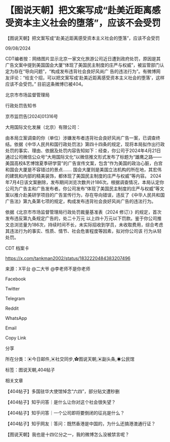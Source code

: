 # 【图说天朝】把文案写成“赴美近距离感受资本主义社会的堕落”，应该不会受罚

【图说天朝】把文案写成“赴美近距离感受资本主义社会的堕落”，应该不会受罚

09/08/2024

CDT编者按：网络图片显示北京一家文化旅游公司近日遭到政府处罚，原因是其广告文案中提到美国国会大厦“体现了美国民主制度的庄严与权威”，被监管部门认定为存在“导向问题”，“构成发布违背社会良好风尚广 告的违法行为”。有微博网友评论：“给支个招，可以把文案写成‘赴美近距离感受资本主义社会的堕落’，这样应该不会受罚。” 目前这条微博已被404。

北京市市场监督管理局

行政处罚告知书

京市监罚告[2024]01316号

大用国际文化发展（北京）有限公司：

由本局立案调查的你（单位）涉嫌发布者违背社会良好风尚广告一案，已调查终结。依据《中华人民共和国行政处罚法》第四十四条的规定，现将本局拟作出行政处罚的事实、理由、依据及处罚内容告知如下：经查，你公司于2024年4月21日通过公司微信公众号“大用国际文化”以微信推文形式发布了标题为“雄鹰之路——美国高校&艺博馆夏季研学营”的广告宣传文案，包含“作为美国的政治心脏，白宫和国会大厦是不容错过的景点……. 国会大厦则是美国立法机构的所在地，其宏伟的建筑和内部的精美装饰，都体现了美国民主制度的庄严与权威”等内容。 2024年7月4日该文案删除，发布期间浏览次数共计186次。根据调查情况，本局认定你公司为广告主和广告发布者。你公司发布“体现了美国民主制度的庄严与权威”等文案以推介赴美研学项目的广告宣传行为，存在导向错误，违反了《中华人民共和国广告法》第九条第七项的规定，构成发布违背社会良好风尚广告的违法行为。

依据《北京市市场监督管理局行政处罚裁量基准表（2024 修订）》的规定，首次发布违反第九条规定广告的，处二十万元 以上四十万元以下罚款。鉴于你公司推文总浏览量为186次，持续时间不长，未实际招收到学员，未收取费用，综合考虑其违法行为的事实、性质、情节、社会危害程度等因素，拟对你公司该 行为从轻处罚。

CDT 档案卡













https://x.com/tankman2002/status/1832220484383207496

来源：X平台 @二大爷 @李老师不是你老师

Facebook

Twitter

Telegram

Reddit

WhatsApp

Email

Copy Link

分享

所在分类：▣今日邮件,▣社交同步,✿图说天朝,▣副头条,◉公民馆

标签：图说天朝,404帖子

相关文章

【404帖子】多国驻华大使馆悼念“六四”，部分贴文遭秒删

【404帖子】知乎问答｜是什么让你对这个社会很失望？

【404帖子】知乎问答｜一个公司即将要倒闭的征兆是什么？

【404帖子】知乎网友｜答问：既然香港是中国的，为什么还搞港澳通行证？

【图说天朝】我也是十四亿分之一，我的微博怎么没被禁言呢？